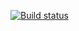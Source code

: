 [![Build status](https://ci.appveyor.com/api/projects/status/lsfxmdo4vqf1etvr?svg=true)](https://ci.appveyor.com/project/andreygork/ci)
